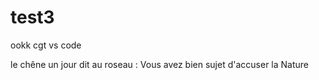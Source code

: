 # test3

ookk 
cgt vs code
  
  le chêne un jour dit au roseau : 
  Vous avez bien sujet d'accuser la Nature

